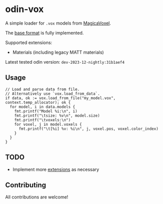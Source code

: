 # odin-vox
A simple loader for `.vox` models from [MagicaVoxel](https://ephtracy.github.io/).

The [base format](https://github.com/ephtracy/voxel-model/blob/master/MagicaVoxel-file-format-vox.txt) is fully implemented.

Supported extensions:
- Materials (including legacy MATT materials)

Latest tested odin version: `dev-2023-12-nightly:31b1aef4`

## Usage
```odin
// Load and parse data from file.
// Alternatively use `vox.load_from_data`.
if data, ok := vox.load_from_file("my_model.vox", context.temp_allocator); ok {
  for model, i in data.models {
    fmt.printf("Model %i:\n", i)
    fmt.printf("\tsize: %v\n", model.size)
    fmt.printf("\tvoxels:\n")
    for voxel, j in model.voxels {
      fmt.printf("\t[%i] %v: %i\n", j, voxel.pos, voxel.color_index)
    }
  }
}
```

## TODO
- Implement more [extensions](https://github.com/ephtracy/voxel-model/blob/master/MagicaVoxel-file-format-vox-extension.txt) as necessary

## Contributing
All contributions are welcome!
